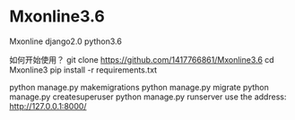 # Mxonline3.6
Mxonline django2.0 python3.6

如何开始使用？
git clone https://github.com/1417766861/Mxonline3.6
cd Mxonline3
pip install -r requirements.txt

python manage.py makemigrations
python manage.py migrate
python manage.py createsuperuser
python manage.py runserver
use the address: http://127.0.0.1:8000/
